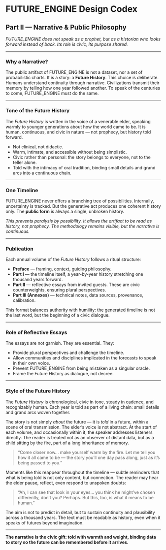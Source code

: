 # FUTURE_ENGINE Design Codex

## Part II — Narrative & Public Philosophy

*FUTURE_ENGINE does not speak as a prophet, but as a historian who looks forward instead of back. Its role is civic, its purpose shared.*

---

### Why a Narrative?

The public artifact of FUTURE_ENGINE is not a dataset, nor a set of probabilistic charts. It is a story: a **Future History**. This choice is deliberate. Humans understand continuity through narrative. Civilizations transmit their memory by telling how one year followed another. To speak of the centuries to come, FUTURE_ENGINE must do the same.

---

### Tone of the Future History

The *Future History* is written in the voice of a venerable elder, speaking warmly to younger generations about how the world came to be. It is human, continuous, and civic in nature — not prophecy, but history told forward.

* Not clinical, not didactic.
* Warm, intimate, and accessible without being simplistic.
* Civic rather than personal: the story belongs to everyone, not to the teller alone.
* Told with the intimacy of oral tradition, binding small details and grand arcs into a continuous chain.

---

### One Timeline

FUTURE_ENGINE never offers a branching tree of possibilities. Internally, uncertainty is tracked. But the generative act produces one coherent history only. The **public form** is always a single, unbroken history.

*This prevents paralysis by possibility. It allows the artifact to be read as history, not prophecy. The methodology remains visible, but the narrative is continuous.*

---

### Publication

Each annual volume of the *Future History* follows a ritual structure:

* **Preface** — framing, context, guiding philosophy.
* **Part I** — the timeline itself, a year-by-year history stretching one thousand years forward.
* **Part II** — reflective essays from invited guests. These are civic counterweights, ensuring plural perspectives.
* **Part III (Annexes)** — technical notes, data sources, provenance, calibration.

This format balances authority with humility: the generated timeline is not the last word, but the beginning of a civic dialogue.

---

### Role of Reflective Essays

The essays are not garnish. They are essential. They:

* Provide plural perspectives and challenge the timeline.
* Allow communities and disciplines implicated in the forecasts to speak in their own voice.
* Prevent FUTURE_ENGINE from being mistaken as a singular oracle.
* Frame the Future History as dialogue, not decree.

---

### Style of the Future History

The *Future History* is chronological, civic in tone, steady in cadence, and recognizably human. Each year is told as part of a living chain: small details and grand arcs woven together.

The story is not simply *about* the future — it is *told* in a future, within a scene of oral transmission. The elder’s voice is not abstract. At the start of each volume, and occasionally within it, the speaker addresses listeners directly. The reader is treated not as an observer of distant data, but as a child sitting by the fire, part of a long inheritance of memory.

> “Come closer now\... make yourself warm by the fire. Let me tell you how it all came to be — the story you’ll one day pass along, just as it’s being passed to you.”

Moments like this reappear throughout the timeline — subtle reminders that what is being told is not only content, but connection. The reader may hear the elder pause, reflect, even respond to unspoken doubts:

> “Ah, I can see that look in your eyes... you think he might’ve chosen differently, don’t you? Perhaps. But this, too, is what it means to be human.”

The aim is not to predict in detail, but to sustain continuity and plausibility across a thousand years. The text must be readable as history, even when it speaks of futures beyond imagination.

---

**The narrative is the civic gift: told with warmth and weight, binding data to story so the future can be remembered before it arrives.**
